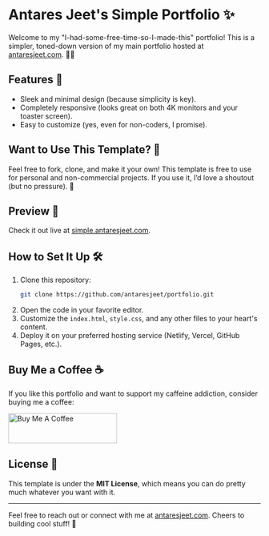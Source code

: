# Antares Jeet's Simple Portfolio ✨

Welcome to my "I-had-some-free-time-so-I-made-this" portfolio! This is a simpler, toned-down version of my main portfolio hosted at [antaresjeet.com](https://antaresjeet.com). 🦸‍♂️

## Features 🌟
- Sleek and minimal design (because simplicity is key).
- Completely responsive (looks great on both 4K monitors and your toaster screen).
- Easy to customize (yes, even for non-coders, I promise).

## Want to Use This Template? 🙌
Feel free to fork, clone, and make it your own! This template is free to use for personal and non-commercial projects. If you use it, I’d love a shoutout (but no pressure). 🎉

## Preview 👀
Check it out live at [simple.antaresjeet.com](https://simple.antaresjeet.com).

## How to Set It Up 🛠️
1. Clone this repository:  
   ```bash
   git clone https://github.com/antaresjeet/portfolio.git
   ```
2. Open the code in your favorite editor.
3. Customize the `index.html`, `style.css`, and any other files to your heart's content.  
4. Deploy it on your preferred hosting service (Netlify, Vercel, GitHub Pages, etc.).

## Buy Me a Coffee ☕
If you like this portfolio and want to support my caffeine addiction, consider buying me a coffee:  

<a href="https://www.buymeacoffee.com/antaresjeet" target="_blank"><img src="https://cdn.buymeacoffee.com/buttons/v2/default-yellow.png" alt="Buy Me A Coffee" style="height: 60px !important;width: 217px !important;" ></a>

## License 📜
This template is under the **MIT License**, which means you can do pretty much whatever you want with it.

---

Feel free to reach out or connect with me at [antaresjeet.com](https://antaresjeet.com). Cheers to building cool stuff! 🚀